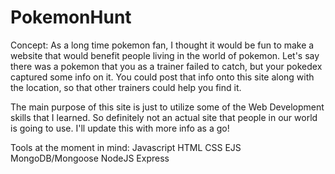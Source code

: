 # PokemonHunt
Concept:
As a long time pokemon fan, I thought it would be fun to make a website that would benefit people living in the world of pokemon.
Let's say there was a pokemon that you as a trainer failed to catch, but your pokedex captured some info on it.
You could post that info onto this site along with the location, so that other trainers could help you find it.

The main purpose of this site is just to utilize some of the Web Development skills that I learned.
So definitely not an actual site that people in our world is going to use. I'll update this with more info as a go!

Tools at the moment in mind:
Javascript
HTML
CSS
EJS
MongoDB/Mongoose
NodeJS
Express

